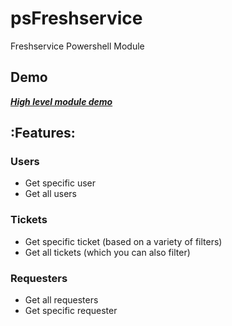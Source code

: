 # psFreshservice

Freshservice Powershell Module

## Demo

***[High level module demo](https://github.com/oze4/psFreshservice/blob/master/psFreshservice.MODULE-HOW-TO.ps1)***

## :Features:


### Users

- Get specific user
- Get all users


### Tickets

- Get specific ticket (based on a variety of filters)
- Get all tickets (which you can also filter)

### Requesters

- Get all requesters
- Get specific requester

